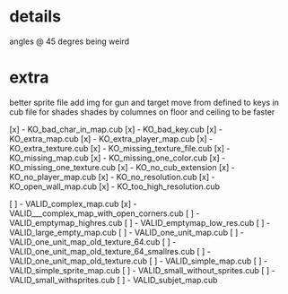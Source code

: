 # details
angles @ 45 degres being weird

# extra
better sprite file
add img for gun and target
move from defined to keys in cub file for shades
shades by columnes on floor and ceiling to be faster


[x] - KO_bad_char_in_map.cub
[x] - KO_bad_key.cub
[x] - KO_extra_map.cub
[x] - KO_extra_player_map.cub
[x] - KO_extra_texture.cub
[x] - KO_missing_texture_file.cub
[x] - KO_missing_map.cub
[x] - KO_missing_one_color.cub
[x] - KO_missing_one_texture.cub
[x] - KO_no_cub_extension
[x] - KO_no_player_map.cub
[x] - KO_no_resolution.cub
[x] - KO_open_wall_map.cub
[x] - KO_too_high_resolution.cub


[ ] - VALID_complex_map.cub
[x] - VALID___complex_map_with_open_corners.cub
[ ] - VALID_emptymap_highres.cub
[ ] - VALID_emptymap_low_res.cub
[ ] - VALID_large_empty_map.cub
[ ] - VALID_one_unit_map.cub
[ ] - VALID_one_unit_map_old_texture_64.cub
[ ] - VALID_one_unit_map_old_texture_64_smallres.cub
[ ] - VALID_one_unit_map_old_texture.cub
[ ] - VALID_simple_map.cub
[ ] - VALID_simple_sprite_map.cub
[ ] - VALID_small_without_sprites.cub
[ ] - VALID_small_withsprites.cub
[ ] - VALID_subjet_map.cub
